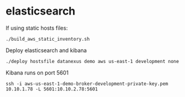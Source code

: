 # elasticsearch


If using static hosts files:

    ./build_aws_static_inventory.sh
    
Deploy elasticsearch and kibana

    ./deploy hostsfile datanexus demo aws us-east-1 development none
    
    
Kibana runs on port 5601

    ssh -i aws-us-east-1-demo-broker-development-private-key.pem 10.10.1.78 -L 5601:10.10.2.78:5601

